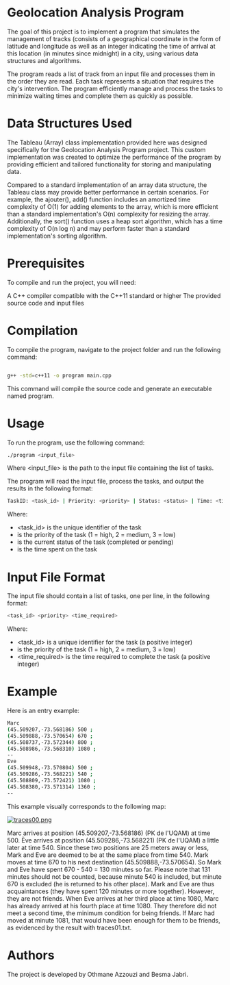 # Geolocation Analysis Program

The goal of this project is to implement a program that simulates the management of tracks (consists of a geographical coordinate in the form of latitude and longitude as well as an integer indicating the time of arrival at this location (in minutes since midnight) in a city, using various data structures and algorithms.

The program reads a list of track from an input file and processes them in the order they are read. Each task represents a situation that requires the city's intervention. The program efficiently manage and process the tasks to minimize waiting times and complete them as quickly as possible.

# Data Structures Used

The Tableau (Array) class implementation provided here was designed specifically for the Geolocation Analysis Program project. This custom implementation was created to optimize the performance of the program by providing efficient and tailored functionality for storing and manipulating data.

Compared to a standard implementation of an array data structure, the Tableau class may provide better performance in certain scenarios. For example, the ajouter(), add() function includes an amortized time complexity of O(1) for adding elements to the array, which is more efficient than a standard implementation's O(n) complexity for resizing the array. Additionally, the sort() function uses a heap sort algorithm, which has a time complexity of O(n log n) and may perform faster than a standard implementation's sorting algorithm.


# Prerequisites

To compile and run the project, you will need:

A C++ compiler compatible with the C++11 standard or higher
The provided source code and input files

# Compilation

To compile the program, navigate to the project folder and run the following command:

```bash

g++ -std=c++11 -o program main.cpp

```

This command will compile the source code and generate an executable named program.

# Usage

To run the program, use the following command:

```bash
./program <input_file>
```

Where <input_file> is the path to the input file containing the list of tasks.

The program will read the input file, process the tasks, and output the results in the following format:

```bash
TaskID: <task_id> | Priority: <priority> | Status: <status> | Time: <time>
```

Where:

* <task_id> is the unique identifier of the task
* <priority> is the priority of the task (1 = high, 2 = medium, 3 = low)
* <status> is the current status of the task (completed or pending)
* <time> is the time spent on the task

# Input File Format

The input file should contain a list of tasks, one per line, in the following format:


```bash
<task_id> <priority> <time_required>
```
Where:

* <task_id> is a unique identifier for the task (a positive integer)
* <priority> is the priority of the task (1 = high, 2 = medium, 3 = low)
* <time_required> is the time required to complete the task (a positive integer)

# Example
Here is an entry example: 


```bash
Marc
(45.509207,-73.568186) 500 ;
(45.509888,-73.570654) 670 ;
(45.508737,-73.572344) 800 ;
(45.508986,-73.568310) 1080 ;
--
Eve
(45.509948,-73.570804) 500 ;
(45.509286,-73.568221) 540 ;
(45.508809,-73.572421) 1080 ;
(45.508380,-73.571314) 1360 ;
--
```

This example visually corresponds to the following map:

[![traces00.png](https://i.postimg.cc/hGfkc8F6/traces00.png)](https://postimg.cc/HJ1Ztyk9)

Marc arrives at position (45.509207,-73.568186) (PK de l'UQAM) at time 500. Ève arrives at position (45.509286,-73.568221) (PK de l'UQAM) a little later at time 540. Since these two positions are 25 meters away or less, Mark and Eve are deemed to be at the same place from time 540. Mark moves at time 670 to his next destination (45.509888,-73.570654). So Mark and Eve have spent 670 - 540 = 130 minutes so far. Please note that 131 minutes should not be counted, because minute 540 is included, but minute 670 is excluded (he is returned to his other place). Mark and Eve are thus acquaintances (they have spent 120 minutes or more together). However, they are not friends. When Eve arrives at her third place at time 1080, Marc has already arrived at his fourth place at time 1080. They therefore did not meet a second time, the minimum condition for being friends. If Marc had moved at minute 1081, that would have been enough for them to be friends, as evidenced by the result with traces01.txt.

# Authors

The project is developed by Othmane Azzouzi and Besma Jabri.

